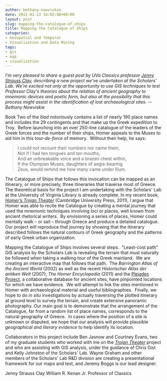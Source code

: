 ```yaml
---
author: bethany-nowviskie
date: 2012-01-13 14:02:40+00:00
layout: post
slug: mapping-the-catalogue-of-ships
title: Mapping the Catalogue of Ships
categories:
- Geospatial and Temporal
- Visualization and Data Mining
tags:
- gis
- map
- visualization
---
```


_I'm very pleased to share a guest post by UVa Classics professor [Jenny Strauss Clay](http://www.virginia.edu/classics/clay.html), describing a new project we've undertaken at the Scholars' Lab.  We're excited not only at the opportunity to use GIS techniques to test Professor Clay's theories about the relation of ancient geography to mnemonic devices and poetic form, but also at the possibility that this process might assist in the identification of lost archaeological sites. -- Bethany Nowviskie_

Book Two of the _Iliad_ notoriously contains a list of nearly 190 place names and includes the 29 contingents and that make up the Greek expedition to Troy.  Before launching into an over 250-line catalogue of the leaders of the Greek forces and the number of their ships, Homer appeals to the Muses to aid him in this _tour-de-force_ of memory.  Without their help, he says:



> I could not recount their numbers nor name them,<br>
Not if I had ten tongues and ten mouths,<br>
And an unbreakable voice and a brazen chest within,<br>
If the Olympian Muses, daughters of aegis-bearing<br>
Zeus, would remind me how many came under Ilium.<br>



The Catalogue of Ships that follows this invocation can be mapped as an itinerary, or more precisely, three itineraries that traverse most of Greece.  The theoretical basis for the project I am undertaking with the Scholars' Lab at the University of Virginia Library is already complete. In my recent book, _[Homer’s Trojan Theater](http://books.google.com/books/about/Homer_s_Trojan_Theater.html?id=d8JTqjNWHOsC)_ (Cambridge University Press, 2011), I argue that Homer was able to recite the Catalogue by creating a mental journey that used the mnemonic techniques involving _loci_ or places, well known from ancient rhetorical writers.  By envisioning a series of places, Homer could mentally walk – or sail – through Greece and produce a detailed catalogue. Our project will reproduce that journey by showing that the itinerary described follows the natural contours of Greek geography and the patterns of early Greek urban organization.

Mapping the Catalogue of Ships involves several steps.  "Least-cost path" GIS analysis by the Scholars Lab is revealing the terrain that must naturally be followed when taking a walking tour of the Greek mainland.  We are creating an interactive map that follows that path.  The _Barrington Atlas of the Ancient World_ (2002) as well as the recent _Historischer Atlas der antiken Welt_ (2007), _The Homer Encyclopedia_ (2011) and the [Pleiades Project](http://pleiades.stoa.org/), a collaborative database for ancient sites, have pinpointed locations for which we have evidence.  We will attempt to link the sites mentioned in Homer with archaeological material and useful bibliographies.  Finally, we hope to do _in situ_ investigations by actually traversing the plotted itinerary at ground level to survey the terrain, and create extensive panoramic photography. Our main goal is to demonstrate that the arrangement of the Catalogue, far from a random list of place names, corresponds to the natural geography of Greece.  In cases where the position of a site is unknown or disputed, we hope that our analysis will provide plausible _geographical and literary evidence_ to help identify its location.

Collaborators in this project include Ben Jasnow and Courtney Evans, two of my graduate students who worked with me on the _[Trojan Theater](http://www.homerstrojantheater.org)_ project and who are assisting with GIS analysis, under the guidance of Chris Gist and Kelly Johnston of the Scholars' Lab. Wayne Graham and other members of the Scholars' Lab R&D division are creating a presentational framework for our maps and text, and Jeremy Boggs is our lead designer.

Jenny Strauss Clay
William R. Kenan Jr. Professor of Classics
